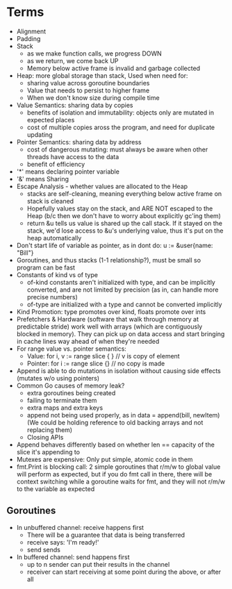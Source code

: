 # Terms
* Alignment
* Padding
* Stack
    - as we make function calls, we progress DOWN
    - as we return, we come back UP
    - Memory below active frame is invalid and garbage collected
* Heap: more global storage than stack, Used when need for:
    - sharing value across goroutine boundaries
    - Value that needs to persist to higher frame
    - When we don't know size during compile time
* Value Semantics: sharing data by copies
    - benefits of isolation and immutability: objects only are mutated in expected places
    - cost of multiple copies aross the program, and need for duplicate updating
* Pointer Semantics: sharing data by address
    - cost of dangerous mutating: must always be aware when other threads have access to the data
    - benefit of efficiency
* '*' means declaring pointer variable
* '&' means Sharing
* Escape Analysis - whether values are allocated to the Heap
    - stacks are self-cleaning, meaning everything below active frame on stack is cleaned
    - Hopefully values stay on the stack, and ARE NOT escaped to the Heap (b/c then we don't have to worry about explicitly gc'ing them)
    - return &u tells us value is shared up the call stack. If it stayed on the stack, we'd lose access to &u's underlying value, thus it's put on the heap automatically
* Don't start life of variable as pointer, as in dont do: u := &user{name: "Bill"}
* Goroutines, and thus stacks (1-1 relationship?), must be small so program can be fast
* Constants of kind vs of type
    - of-kind constants aren't initialized with type, and can be implicitly converted, and are not limited by precision (as in, can handle more precise numbers)
    - of-type are initialized with a type and cannot be converted implicitly
* Kind Promotion: type promotes over kind, floats promote over ints
* Prefetchers & Hardware (software that walk through memory at predictable stride) work well with arrays (which are contiguously blocked in memory). They can pick up on data access and start bringing in cache lines way ahead of when they're needed
* For range value vs. pointer semantics:
    - Value: for i, v := range slice {    } // v is copy of element
    - Pointer: for i := range slice {} // no copy is made
* Append is able to do mutations in isolation without causing side effects (mutates w/o using pointers)
* Common Go causes of memory leak?
    - extra goroutines being created
    - failing to terminate them 
    - extra maps and extra keys
    - append not being used properly, as in data = append(bill, newItem) (We could be holding reference to old backing arrays and not replacing them)
    - Closing APIs
* Append behaves differently based on whether len == capacity of the slice it's appending to
* Mutexes are expensive: Only put simple, atomic code in them
* fmt.Print is blocking call: 2 simple goroutines that r/m/w to global value will perform as expected, but if you do fmt call in there, there will be context switching while a goroutine waits for fmt, and they will not r/m/w to the variable as expected
## Goroutines
* In unbuffered channel: receive happens first
    - There will be a guarantee that data is being transferred
    - receive says: 'I'm ready!'
    - send sends
* In buffered channel: send happens first
    - up to n sender can put their results in the channel
    - receiver can start receiving at some point during the above, or after all 
